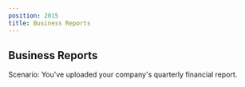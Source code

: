 ```yaml
---
position: 2015
title: Business Reports
---
```


## Business Reports

Scenario: You've uploaded your company's quarterly financial report.